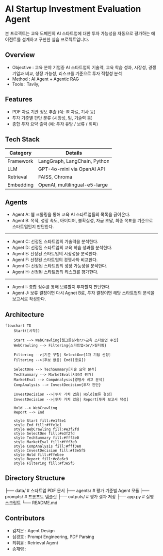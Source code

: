 ﻿# AI Startup Investment Evaluation Agent
본 프로젝트는 교육 도메인의 AI 스타트업에 대한 투자 가능성을 자동으로 평가하는 에이전트를 설계하고 구현한 실습 프로젝트입니다.

## Overview

- Objective : 교육 분야 기업중 AI 스타트업의 기술력, 교육 학습 성과, 시장성, 경쟁 기업과 비교, 성장 가능성, 리스크를 기준으로 투자 적합성 분석
- Method : AI Agent + Agentic RAG 
- Tools : Tavily, 

## Features

- PDF 자료 기반 정보 추출 (예: IR 자료, 기사 등)
- 투자 기준별 판단 분류 (시장성, 팀, 기술력 등)
- 종합 투자 요약 출력 (예: 투자 유망 / 보류 / 회피)

## Tech Stack 

| Category   | Details                      |
|------------|------------------------------|
| Framework  | LangGraph, LangChain, Python |
| LLM        | GPT-4o-mini via OpenAI API   |
| Retrieval  | FAISS, Chroma                |
| Embedding  | OpenAI, multilingual-e5-large|

## Agents
 
- Agent A: 웹 크롤링을 통해 교육 AI 스타트업들의 목록을 긁어온다.
- Agent B: 목적, 성장 속도, 아이디어, 불확실성, 자금 조달, 최종 목표를 기준으로 스타트업인지 판단한다.
-------------------------------------------------
- Agent C: 선정된 스타트업의 기술력을 분석한다.
- Agnet D: 선정된 스타트업의 교육 학습 성과를 분석한다.
- Agent E: 선정된 스타트업의 시장성을 분석한다.
- Agent F: 선정된 스타트업의 경쟁사와 비교한다.
- Agent G: 선정된 스타트업의 성장 가능성을 분석한다.
- Agent H: 선정된 스타트업의 리스크를 평가한다.
--------------------------------------------------
- Agent I: 총합 점수를 통해 보류할지 투자할지 판단한다.
- Agent J: 보류 결정이면 다시 Agnet B로, 투자 결정이면 해당 스타트업의 분석을 보고서로 작성한다.

## Architecture
```mermaid
flowchart TD
    Start([시작])
    
    Start --> WebCrawling[웹크롤링<br/>교육 스타트업 수집]
    WebCrawling --> Filtering{스타트업<br/>필터링}
    
    Filtering -->|기준 부합| SelectOne[1개 기업 선정]
    Filtering -->|후보 없음| End([종료])
    
    SelectOne --> TechSummary[기술 요약 분석]
    TechSummary --> MarketEval[시장성 평가]
    MarketEval --> CompAnalysis[경쟁사 비교 분석]
    CompAnalysis --> InvestDecision{투자 판단}
    
    InvestDecision -->|투자 가치 없음| Hold[보류 결정]
    InvestDecision -->|투자 가치 있음| Report[투자 보고서 작성]
    
    Hold --> WebCrawling
    Report --> End
    
    style Start fill:#e1f5e1
    style End fill:#ffe1e1
    style WebCrawling fill:#e3f2fd
    style SelectOne fill:#e3f2fd
    style TechSummary fill:#fff3e0
    style MarketEval fill:#fff3e0
    style CompAnalysis fill:#fff3e0
    style InvestDecision fill:#f3e5f5
    style Hold fill:#ffebee
    style Report fill:#c8e6c9
    style Filtering fill:#f3e5f5
```

## Directory Structure
├── data/                  # 스타트업 PDF 문서
├── agents/                # 평가 기준별 Agent 모듈
├── prompts/               # 프롬프트 템플릿
├── outputs/               # 평가 결과 저장
├── app.py                 # 실행 스크립트
└── README.md

## Contributors 
- 김지은 : Agent Design 
- 심경호 : Prompt Engineering, PDF Parsing
- 최휘윤 : Retrieval Agent
- 송재령 :


